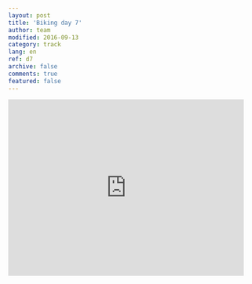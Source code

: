 ```yaml
---   
layout: post 
title: 'Biking day 7'  
author: team 
modified: 2016-09-13
category: track 
lang: en 
ref: d7
archive: false 
comments: true 
featured: false 
--- 
```


                                                                                                                                                                                                                                                                                                                                                                                              

<iframe width='480' height='360' src='http://track-kit.net/maps_s3/?v=embed&track=229813.gpx' frameborder='0' allowfullscreen></iframe>